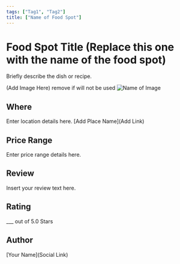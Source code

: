 ```yaml
---
tags: ["Tag1", "Tag2"]
title: ["Name of Food Spot"]
---
```


<TagLinks />

# Food Spot Title (Replace this one with the name of the food spot)

Briefly describe the dish or recipe.

(Add Image Here) remove if will not be used
![Name of Image](../assets/images/nameofimage)

## Where

Enter location details here.
[Add Place Name](Add Link)

## Price Range

Enter price range details here.

## Review

Insert your review text here.

## Rating

___ out of 5.0 Stars

## Author

[Your Name](Social Link)